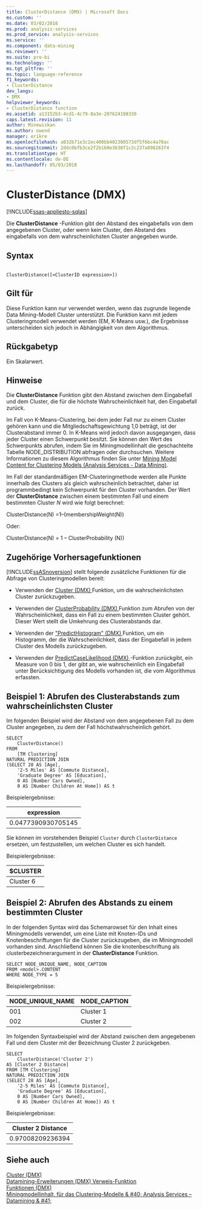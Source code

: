 ```yaml
---
title: ClusterDistance (DMX) | Microsoft Docs
ms.custom: ''
ms.date: 03/02/2016
ms.prod: analysis-services
ms.prod_service: analysis-services
ms.service: ''
ms.component: data-mining
ms.reviewer: ''
ms.suite: pro-bi
ms.technology: ''
ms.tgt_pltfrm: ''
ms.topic: language-reference
f1_keywords:
- ClusterDistance
dev_langs:
- DMX
helpviewer_keywords:
- ClusterDistance function
ms.assetid: a13152b3-4cd1-4c79-8a3e-207624198330
caps.latest.revision: 11
author: Minewiskan
ms.author: owend
manager: erikre
ms.openlocfilehash: a032b71e3c2ec400bb402300573df5f6bc4a70ac
ms.sourcegitcommit: 2ddc0bfb3ce2f2b160e3638f1c2c237a898263f4
ms.translationtype: HT
ms.contentlocale: de-DE
ms.lasthandoff: 05/03/2018
---
```

# <a name="clusterdistance-dmx"></a>ClusterDistance (DMX)
[!INCLUDE[ssas-appliesto-sqlas](../includes/ssas-appliesto-sqlas.md)]

  Die **ClusterDistance** -Funktion gibt den Abstand des eingabefalls von dem angegebenen Cluster, oder wenn kein Cluster, den Abstand des eingabefalls von dem wahrscheinlichsten Cluster angegeben wurde.  
  
## <a name="syntax"></a>Syntax  
  
```  
  
ClusterDistance([<ClusterID expression>])  
```  
  
## <a name="applies-to"></a>Gilt für  
 Diese Funktion kann nur verwendet werden, wenn das zugrunde liegende Data Mining-Modell Cluster unterstützt. Die Funktion kann mit jedem Clusteringmodell verwendet werden (EM, K-Means usw.), die Ergebnisse unterscheiden sich jedoch in Abhängigkeit von dem Algorithmus.  
  
## <a name="return-type"></a>Rückgabetyp  
 Ein Skalarwert.  
  
## <a name="remarks"></a>Hinweise  
 Die **ClusterDistance** Funktion gibt den Abstand zwischen dem Eingabefall und dem Cluster, die für die höchste Wahrscheinlichkeit hat, den Eingabefall zurück.  
  
 Im Fall von K-Means-Clustering, bei dem jeder Fall nur zu einem Cluster gehören kann und die Mitgliedschaftsgewichtung 1,0 beträgt, ist der Clusterabstand immer 0. In K-Means wird jedoch davon ausgegangen, dass jeder Cluster einen Schwerpunkt besitzt. Sie können den Wert des Schwerpunkts abrufen, indem Sie im Miningmodellinhalt die geschachtelte Tabelle NODE_DISTRIBUTION abfragen oder durchsuchen. Weitere Informationen zu diesem Algorithmus finden Sie unter [Mining Model Content for Clustering Models &#40;Analysis Services - Data Mining&#41;](../analysis-services/data-mining/mining-model-content-for-clustering-models-analysis-services-data-mining.md).  
  
 Im Fall der standardmäßigen EM-Clusteringmethode werden alle Punkte innerhalb des Clusters als gleich wahrscheinlich betrachtet, daher ist programmbedingt kein Schwerpunkt für den Cluster vorhanden. Der Wert der **ClusterDistance** zwischen einem bestimmten Fall und einem bestimmten Cluster *N* wird wie folgt berechnet:  
  
 ClusterDistance(N) =1–(membershipWeight(N))  
  
 Oder:  
  
 ClusterDistance(N) = 1 – ClusterProbability (N))  
  
## <a name="related-prediction-functions"></a>Zugehörige Vorhersagefunktionen  
 [!INCLUDE[ssASnoversion](../includes/ssasnoversion-md.md)] stellt folgende zusätzliche Funktionen für die Abfrage von Clusteringmodellen bereit:  
  
-   Verwenden der [Cluster &#40;DMX&#41; ](../dmx/cluster-dmx.md) Funktion, um die wahrscheinlichsten Cluster zurückzugeben.  
  
-   Verwenden der [ClusterProbability &#40;DMX&#41; ](../dmx/clusterprobability-dmx.md) Funktion zum Abrufen von der Wahrscheinlichkeit, dass ein Fall zu einem bestimmten Cluster gehört. Dieser Wert stellt die Umkehrung des Clusterabstands dar.  
  
-   Verwenden der ["PredictHistogram" &#40;DMX&#41; ](../dmx/predicthistogram-dmx.md) Funktion, um ein Histogramm, der die Wahrscheinlichkeit, dass der Eingabefall in jedem Cluster des Modells zurückzugeben.  
  
-   Verwenden der [PredictCaseLikelihood &#40;DMX&#41; ](../dmx/predictcaselikelihood-dmx.md) -Funktion zurückgibt, ein Measure von 0 bis 1, der gibt an, wie wahrscheinlich ein Eingabefall unter Berücksichtigung des Modells vorhanden ist, die vom Algorithmus erfassten.  
  
## <a name="example1-obtaining-cluster-distance-to-the-most-likely-cluster"></a>Beispiel 1: Abrufen des Clusterabstands zum wahrscheinlichsten Cluster  
 Im folgenden Beispiel wird der Abstand von dem angegebenen Fall zu dem Cluster angegeben, zu dem der Fall höchstwahrscheinlich gehört.  
  
```  
SELECT  
    ClusterDistance()  
FROM  
    [TM Clustering]  
NATURAL PREDICTION JOIN  
(SELECT 28 AS [Age],  
    '2-5 Miles' AS [Commute Distance],  
    'Graduate Degree' AS [Education],  
    0 AS [Number Cars Owned],  
    0 AS [Number Children At Home]) AS t  
```  
  
 Beispielergebnisse:  
  
|expression|  
|----------------|  
|0.0477390930705145|  
  
 Sie können im vorstehenden Beispiel `Cluster` durch `ClusterDistance` ersetzen, um festzustellen, um welchen Cluster es sich handelt.  
  
 Beispielergebnisse:  
  
|$CLUSTER|  
|--------------|  
|Cluster 6|  
  
## <a name="example2-obtaining-distance-to-a-specified-cluster"></a>Beispiel 2: Abrufen des Abstands zu einem bestimmten Cluster  
 In der folgenden Syntax wird das Schemarowset für den Inhalt eines Miningmodells verwendet, um eine Liste mit Knoten-IDs und Knotenbeschriftungen für die Cluster zurückzugeben, die im Miningmodell vorhanden sind. Anschließend können Sie die knotenbeschriftung als clusterbezeichnerargument in der **ClusterDistance** Funktion.  
  
```  
SELECT NODE_UNIQUE_NAME, NODE_CAPTION   
FROM <model>.CONTENT   
WHERE NODE_TYPE = 5  
```  
  
 Beispielergebnisse:  
  
|NODE_UNIQUE_NAME|NODE_CAPTION|  
|------------------------|-------------------|  
|001|Cluster 1|  
|002|Cluster 2|  
  
 Im folgenden Syntaxbeispiel wird der Abstand zwischen dem angegebenen Fall und dem Cluster mit der Bezeichnung Cluster 2 zurückgeben.  
  
```  
SELECT  
    ClusterDistance('Cluster 2')  
AS [Cluster 2 Distance]  
FROM [TM Clustering]  
NATURAL PREDICTION JOIN  
(SELECT 28 AS [Age],  
    '2-5 Miles' AS [Commute Distance],  
    'Graduate Degree' AS [Education],  
    0 AS [Number Cars Owned],  
    0 AS [Number Children At Home]) AS t  
```  
  
 Beispielergebnisse:  
  
|Cluster 2 Distance|  
|------------------------|  
|0.97008209236394|  
  
## <a name="see-also"></a>Siehe auch  
 [Cluster &#40;DMX&#41;](../dmx/cluster-dmx.md)   
 [Datamining-Erweiterungen &#40;DMX&#41; Verweis-Funktion](../dmx/data-mining-extensions-dmx-function-reference.md)   
 [Funktionen &#40;DMX&#41;](../dmx/functions-dmx.md)   
 [Miningmodellinhalt, für das Clustering-Modelle & #40; Analysis Services – Datamining & #41;](../analysis-services/data-mining/mining-model-content-for-clustering-models-analysis-services-data-mining.md)  
  
  
